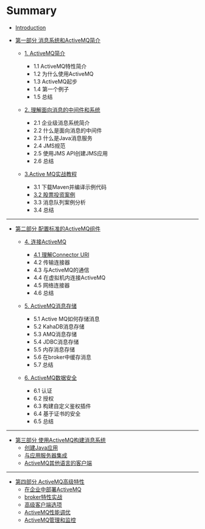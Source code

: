 # Summary

* [Introduction](README.md)
* [第一部分  消息系统和ActiveMQ简介](chapter1.md)

  * [1. ActiveMQ简介](activemq简介.md)

    * 1.1 ActiveMQ特性简介
    * 1.2 为什么使用ActiveMQ
    * 1.3 ActiveMQ起步
    * 1.4 第一个例子
    * 1.5 总结

  * [2. 理解面向消息的中间件和系统](理解面向消息的中间件和系统.md)

    * 2.1 企业级消息系统简介
    * 2.2 什么是面向消息的中间件
    * 2.3 什么是Java消息服务
    * 2.4 JMS规范
    * 2.5 使用JMS API创建JMS应用
    * 2.6 总结

  * [3.Active MQ实战教程](3active-mq实战教程.md)

    * 3.1 下载Maven并编译示例代码
    * [3.2 股票投资案例](31-股票投资案例.md)
    * 3.3 消息队列案例分析
    * 3.4 总结



---

* [第二部分 配置标准的ActiveMQ组件](第二部分-配置标准的activemq组件.md)

  * [4. 连接ActiveMQ](连接ActiveMQ.md)

    * [4.1 理解Connector URI](41-理解connector-uri.md)
    * 4.2 传输连接器
    * 4.3 与ActiveMQ的通信
    * 4.4 在虚拟机内连接ActiveMQ
    * 4.5 网络连接器
    * 4.6 总结

  * [5. ActiveMQ消息存储](activemq消息存储.md)

    * 5.1 Active MQ如何存储消息
    * 5.2 KahaDB消息存储
    * 5.3 AMQ消息存储
    * 5.4 JDBC消息存储
    * 5.5 内存消息存储
    * 5.6 在broker中缓存消息
    * 5.7 总结

  * [6. ActiveMQ数据安全](ActiveMQ数据安全.md)

    * 6.1 认证
    * 6.2 授权
    * 6.3 构建自定义鉴权插件
    * 6.4 基于证书的安全
    * 6.5 总结



---

* [第三部分 使用ActiveMQ构建消息系统](使用activemq构建消息系统.md)
  * [创建Java应用](创建java应用.md)
  * [与应用服务器集成](与应用服务器集成.md)
  * [ ActiveMQ其他语言的客户端](ActiveMQ其他语言的客户端.md)


---

* [第四部分 ActiveMQ高级特性](ActiveMQ高级特性.md)
  * [在企业中部署ActiveMQ](在企业中部署ActiveMQ.md)
  * [broker特性实战](broker特性实战.md)
  * [高级客户端选项](高级客户端选项.md)
  * [ActiveMQ性能调优](ActiveMQ性能调优.md)
  * [ActiveMQ管理和监控](ActiveMQ管理和监控.md)


